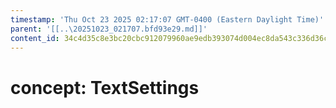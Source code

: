 ```yaml
---
timestamp: 'Thu Oct 23 2025 02:17:07 GMT-0400 (Eastern Daylight Time)'
parent: '[[..\20251023_021707.bfd93e29.md]]'
content_id: 34c4d35c8e3bc20cbc912079960ae9edb393074d004ec8da543c336d36c6c954
---
```


# concept: TextSettings
